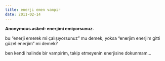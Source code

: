 ```yaml
---
title: enerji emen vampir
date: 2011-02-14
---
```


**Anonymous asked: enerjimi emiyorsunuz.**

bu “enerji emerek mi çalışıyorsunuz” mu demek, yoksa “enerjim enerjim
gitti güzel enerjim” mi demek?

ben kendi halinde bir vampirim, takip etmeyenin enerjisine dokunmam…
